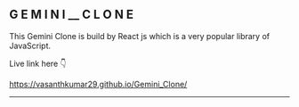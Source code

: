 G E M I N I __ C L O N E
--------------
This Gemini Clone is build by React js which is a very popular library of JavaScript.

Live link here 👇

https://vasanthkumar29.github.io/Gemini_Clone/

----
